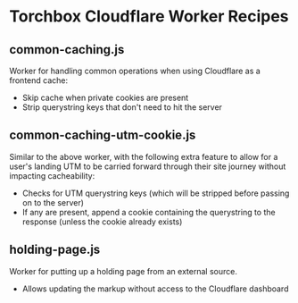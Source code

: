 # Torchbox Cloudflare Worker Recipes
## common-caching.js
Worker for handling common operations when using Cloudflare as a frontend cache:

* Skip cache when private cookies are present
* Strip querystring keys that don't need to hit the server

## common-caching-utm-cookie.js
Similar to the above worker, with the following extra feature to allow for a user's landing UTM to be carried forward
through their site journey without impacting cacheability:

* Checks for UTM querystring keys (which will be stripped before passing on to the server)
* If any are present, append a cookie containing the querystring to the response (unless the cookie already exists)

## holding-page.js
Worker for putting up a holding page from an external source.

* Allows updating the markup without access to the Cloudflare dashboard
